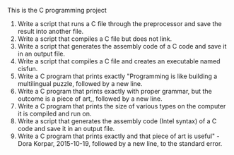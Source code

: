 This is the C programming project 
1. Write a script that runs a C file through the preprocessor and save the result into another file.
2. Write a script that compiles a C file but does not link.
3. Write a script that generates the assembly code of a C code and save it in an output file.
4. Write a script that compiles a C file and creates an executable named cisfun.
5. Write a C program that prints exactly "Programming is like building a multilingual puzzle, followed by a new line.
6. Write a C program that prints exactly with proper grammar, but the outcome is a piece of art,, followed by a new line.
7. Write a C program that prints the size of various types on the computer it is compiled and run on.
8. Write a script that generates the assembly code (Intel syntax) of a C code and save it in an output file.
9. Write a C program that prints exactly and that piece of art is useful" - Dora Korpar, 2015-10-19, followed by a new line, to the standard error.
